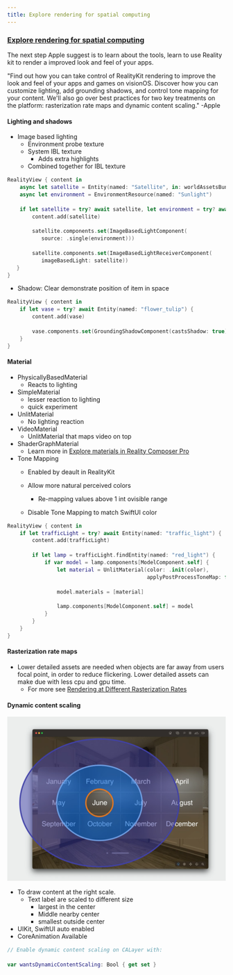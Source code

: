 ```yaml
---
title: Explore rendering for spatial computing
---
```


### [Explore rendering for spatial computing](https://developer.apple.com/videos/play/wwdc2023/10095/)

The next step Apple suggest is to learn about the tools, learn to use Reality kit to render a  improved look and feel of your apps. 

"Find out how you can take control of RealityKit rendering to improve the look and feel of your apps and games on visionOS. Discover how you can customize lighting, add grounding shadows, and control tone mapping for your content. We'll also go over best practices for two key treatments on the platform: rasterization rate maps and dynamic content scaling." -Apple

#### Lighting and shadows
- Image based lighting
    - Environment probe texture
    - System IBL texture
        - Adds extra highlights
    - Combined together for IBL texture

```swift 
RealityView { content in
    async let satellite = Entity(named: "Satellite", in: worldAssetsBundle)
    async let environment = EnvironmentResource(named: "Sunlight")

    if let satellite = try? await satellite, let environment = try? await environment {
        content.add(satellite)

        satellite.components.set(ImageBasedLightComponent(
           source: .single(environment)))

        satellite.components.set(ImageBasedLightReceiverComponent(
           imageBasedLight: satellite))
   }
}
```
- Shadow: Clear demonstrate position of item in space

```swift
RealityView { content in
    if let vase = try? await Entity(named: "flower_tulip") {
        content.add(vase)

        vase.components.set(GroundingShadowComponent(castsShadow: true))
    }
} 
```

#### Material
- PhysicallyBasedMaterial 
    - Reacts to lighting 
- SimpleMaterial
    - lesser reaction to lighting
    - quick experiment
- UnlitMaterial
    - No lighting reaction
- VideoMaterial
    - UnlitMaterial that maps video on top
- ShaderGraphMaterial
    - Learn more in [Explore materials in Reality Composer Pro](https://developer.apple.com/videos/play/wwdc2023/10202) 
- Tone Mapping
    - Enabled by deault in RealityKit
    - Allow more natural perceived colors
        - Re-mapping values above 1 int ovisible range
        
    - Disable Tone Mapping to match SwiftUI color
    
```swift
RealityView { content in
    if let trafficLight = try? await Entity(named: "traffic_light") {
        content.add(trafficLight)

        if let lamp = trafficLight.findEntity(named: "red_light") {
            if var model = lamp.components[ModelComponent.self] {
                let material = UnlitMaterial(color: .init(color), 
                                             applyPostProcessToneMap: false)

                model.materials = [material]

                lamp.components[ModelComponent.self] = model
            }
        }
    }
}
```

#### Rasterization rate maps
- Lower detailed assets are needed when objects are far away from users focal point, in order to reduce flickering. Lower detailed assets can make due with less cpu and gpu time.
    - For more see [Rendering at Different Rasterization Rates](https://developer.apple.com/documentation/metal/render_passes/rendering_at_different_rasterization_rates)


#### Dynamic content scaling

<img src="/assets/RasterizationRateMaps.png"/>

- To draw content at the right scale. 
    - Text label are scaled to different size
        - largest in the center
        - Middle nearby center
        - smallest outside center
- UIKit, SwiftUI auto enabled
- CoreAnimation Available

```swift
// Enable dynamic content scaling on CALayer with:

var wantsDynamicContentScaling: Bool { get set }
```
